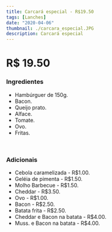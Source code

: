 ```yaml
---
title: Carcará especial - R$19.50
tags: [Lanches]
date: "2020-04-06"
thumbnail: ./carcara_especial.JPG
description: Carcará especial
---
```


# R$ 19.50

<h3 id="unordered">
<strong>
<strong>Ingredientes</strong>
</strong>
</h3>
<ul>
    <li>Hambúrguer de 150g.</li>
    <li>Bacon.</li>
    <li>Queijo prato.</li>
    <li>Alface.</li>
    <li>Tomate.</li>
    <li>Ovo.</li>
    <li>Fritas.</li>
</ul>

<br />

<h3>
<strong>
<strong>Adicionais</strong>
</strong>
</h3>
<ul>
    <li>Cebola caramelizada - R$1.00.</li>
    <li>Geléia de pimenta - R$1.50.</li>
    <li>Molho Barbecue - R$1.50.</li>
    <li>Cheddar - R$3.50.</li>
    <li>Ovo - R$1.00.</li>
    <li>Bacon - R$2.50.</li>
    <li>Batata frita - R$2.50.</li>
    <li>Cheddar e Bacon na batata - R$4.00.</li>
    <li>Muss. e Bacon na batata - R$4.00.</li>
</ul>